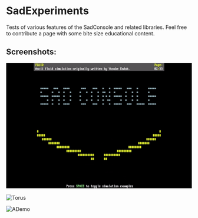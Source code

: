 # SadExperiments
Tests of various features of the SadConsole and related libraries. Feel free to contribute a page with some bite size educational content.

## Screenshots:

![Fluid](/Fluid.gif)

![Torus](/Donut.gif)

![ADemo](/ADemo.gif)
